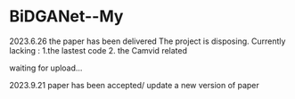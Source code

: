 # BiDGANet--My
2023.6.26 
  the paper has been delivered
  The project is disposing. 
  Currently lacking : 1.the lastest code 
                      2. the Camvid related 


waiting for upload...

2023.9.21
  paper has been accepted/
  update a new version of paper
